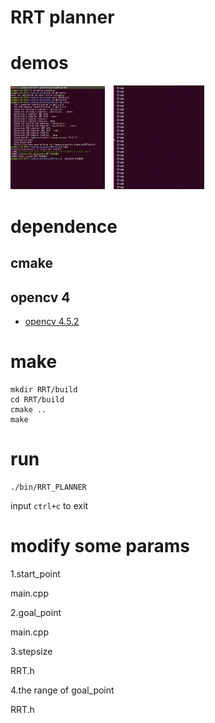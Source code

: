 # RRT planner

# demos
<img src='demo01.gif' width=30%>　<img src='demo02.gif' width=28.8%>

# dependence
## cmake
## opencv 4
* [opencv 4.5.2](https://github.com/goxixi/motion-planning/wiki#how-to-configurate-opencv)

# make
```
mkdir RRT/build
cd RRT/build
cmake ..
make
```
# run
```
./bin/RRT_PLANNER
```
input `ctrl+c` to exit

# modify some params
1.start_point

main.cpp

2.goal_point

main.cpp

3.stepsize

RRT.h

4.the range of goal_point

RRT.h
